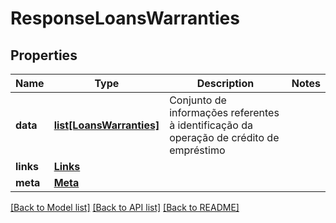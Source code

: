 # ResponseLoansWarranties

## Properties
Name | Type | Description | Notes
------------ | ------------- | ------------- | -------------
**data** | [**list[LoansWarranties]**](LoansWarranties.md) | Conjunto de informações referentes à identificação da operação de crédito de empréstimo | 
**links** | [**Links**](Links.md) |  | 
**meta** | [**Meta**](Meta.md) |  | 

[[Back to Model list]](../README.md#documentation-for-models) [[Back to API list]](../README.md#documentation-for-api-endpoints) [[Back to README]](../README.md)

